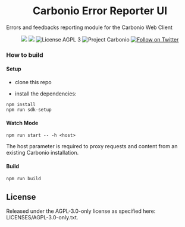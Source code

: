 <!--
SPDX-FileCopyrightText: 2021 Zextras <https://www.zextras.com>

SPDX-License-Identifier: AGPL-3.0-only
-->
<div align="center">
  <h1>Carbonio Error Reporter UI</h1>
</div>

Errors and feedbacks reporting module for the Carbonio Web Client

<p align="center">
  <a href="https://github.com/zextras/carbonio-error-reporter-ui/graphs/contributors" alt="Contributors">
  <img src="https://img.shields.io/github/contributors/zextras/carbonio-error-reporter-ui" /></a>
  <a href="https://github.com/zextras/carbonio-error-reporter-ui/pulse" alt="Activity">
  <img src="https://img.shields.io/github/commit-activity/m/zextras/carbonio-error-reporter-ui" /></a>
  <img src="https://img.shields.io/badge/license-AGPL%203-green" alt="License AGPL 3">
  <img src="https://img.shields.io/badge/project-carbonio-informational" alt="Project Carbonio">
  <a href="https://twitter.com/intent/follow?screen_name=zextras">
  <img src="https://img.shields.io/twitter/follow/zextras?style=social&logo=twitter" alt="Follow on Twitter"></a>
</p>

<h3>How to build</h3>

<h4>Setup</h4>

- clone this repo

- install the dependencies:
```
npm install
npm run sdk-setup
```

<h4>Watch Mode</h4>

```
npm run start -- -h <host>
```

The host parameter is required to proxy requests and content from an existing Carbonio installation.

<h4>Build</h4>

```
npm run build
```

<h2>License</h2>

Released under the AGPL-3.0-only license as specified here: LICENSES/AGPL-3.0-only.txt.
